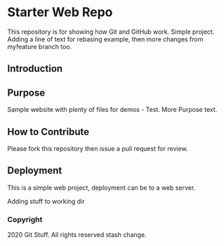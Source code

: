 # Starter Web Repo

This repository is for showing how Git and GitHub work. Simple project. Adding a line of text for rebasing example, then more changes from myfeature branch too.

## Introduction

## Purpose

Sample website with plenty of files for demos - Test. More Purpose text.

## How to Contribute

Please fork this repository then issue a pull request for review.

## Deployment

This is a simple web project, deployment can be to a web server.

Adding stuff to working dir

### Copyright

2020 Git Stuff. All rights reserved stash change.
